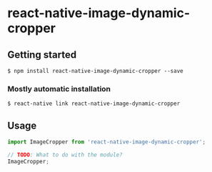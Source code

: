 # react-native-image-dynamic-cropper

## Getting started

`$ npm install react-native-image-dynamic-cropper --save`

### Mostly automatic installation

`$ react-native link react-native-image-dynamic-cropper`

## Usage
```javascript
import ImageCropper from 'react-native-image-dynamic-cropper';

// TODO: What to do with the module?
ImageCropper;
```
